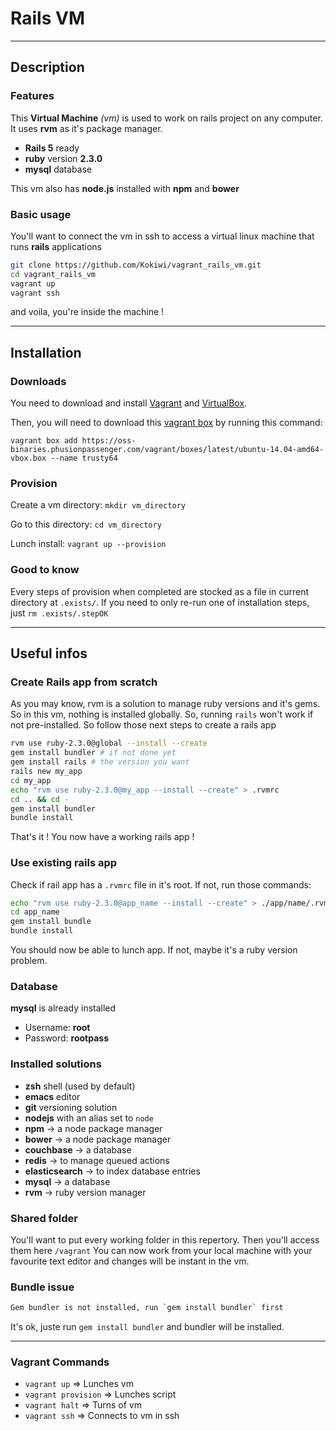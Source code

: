 # Rails VM
---

## Description

### Features

This __Virtual Machine__ *(vm)* is used to work on rails project on any computer.
It uses __rvm__ as it's package manager.
 * __Rails 5__ ready
 * __ruby__ version __2.3.0__
 * __mysql__ database

This vm also has __node.js__ installed with __npm__ and __bower__

### Basic usage

You'll want to connect the vm in ssh to access a virtual linux machine that runs __rails__ applications

```bash
git clone https://github.com/Kokiwi/vagrant_rails_vm.git
cd vagrant_rails_vm
vagrant up
vagrant ssh
```
and voila, you're inside the machine !

---

## Installation

### Downloads

You need to download and install [Vagrant] and [VirtualBox].

Then, you will need to download this [vagrant box] by running this command:

`vagrant box add https://oss-binaries.phusionpassenger.com/vagrant/boxes/latest/ubuntu-14.04-amd64-vbox.box --name trusty64`

### Provision

Create a vm directory: `mkdir vm_directory`

Go to this directory: `cd vm_directory`

Lunch install: `vagrant up --provision`

### Good to know

Every steps of provision when completed are stocked as a file in current directory at `.exists/`.
If you need to only re-run one of installation steps, just `rm .exists/.stepOK`

---

## Useful infos

### Create Rails app from scratch
As you may know, rvm is a solution to manage ruby versions and it's gems. So in this vm, nothing is installed globally.
So, running `rails` won't work if not pre-installed.
So follow those next steps to create a rails app

```bash
rvm use ruby-2.3.0@global --install --create
gem install bundler # if not done yet
gem install rails # the version you want
rails new my_app
cd my_app
echo "rvm use ruby-2.3.0@my_app --install --create" > .rvmrc
cd .. && cd -
gem install bundler
bundle install
```

That's it ! You now have a working rails app !

### Use existing rails app

Check if rail app has a `.rvmrc` file in it's root.
If not, run those commands:
```bash
echo "rvm use ruby-2.3.0@app_name --install --create" > ./app/name/.rvmrc
cd app_name
gem install bundle
bundle install
```

You should now be able to lunch app. If not, maybe it's a ruby version problem.


### Database

__mysql__ is already installed

* Username: __root__
* Password: __rootpass__

### Installed solutions

 * __zsh__ shell (used by default)
 * __emacs__ editor
 * __git__ versioning solution
 * __nodejs__ with an alias set to `node`
 * __npm__ -> a node package manager
 * __bower__ -> a node package manager
 * __couchbase__ -> a database
 * __redis__ -> to manage queued actions
 * __elasticsearch__ -> to index database entries
 * __mysql__ -> a database
 * __rvm__ -> ruby version manager


### Shared folder

You'll want to put every working folder in this repertory. Then you'll access them here `/vagrant`
You can now work from your local machine with your favourite text editor and changes will be instant in the vm.

### Bundle issue

```bash
Gem bundler is not installed, run `gem install bundler` first
```
It's ok, juste run `gem install bundler` and bundler will be installed.

---

### Vagrant Commands

 * `vagrant up` => Lunches vm
 * `vagrant provision` => Lunches script
 * `vagrant halt` => Turns of vm
 * `vagrant ssh` => Connects to vm in ssh


<!-- Links -->
[Vagrant]: https://www.vagrantup.com/downloads.html
[VirtualBox]: https://www.virtualbox.org/wiki/Downloads
[vagrant box]: https://oss-binaries.phusionpassenger.com/vagrant/boxes/latest/ubuntu-14.04-amd64-vbox.box

